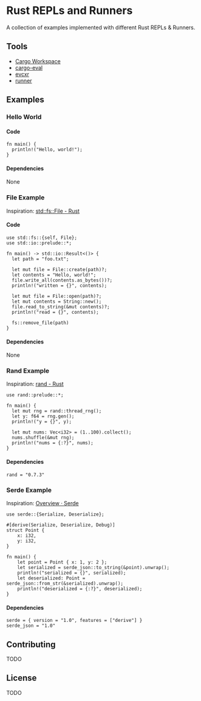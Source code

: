 # Rust REPLs and Runners

A collection of examples implemented with different Rust REPLs & Runners.

## Tools
- [Cargo Workspace](cargo-workspace/README.md)
- [cargo-eval](cargo-eval/README.md)
- [evcxr](evcxr/README.md)
- [runner](runner/README.md)

## Examples
### Hello World
#### Code
```
fn main() {
  println!("Hello, world!");
}
```

#### Dependencies
None

### File Example
Inspiration: [std::fs::File - Rust](https://doc.rust-lang.org/std/fs/struct.File.html)

#### Code
```
use std::fs::{self, File};
use std::io::prelude::*;

fn main() -> std::io::Result<()> {
  let path = "foo.txt";

  let mut file = File::create(path)?;
  let contents = "Hello, world!";
  file.write_all(contents.as_bytes())?;
  println!("written = {}", contents);

  let mut file = File::open(path)?;
  let mut contents = String::new();
  file.read_to_string(&mut contents)?;
  println!("read = {}", contents);

  fs::remove_file(path)
}
```

#### Dependencies
None

### Rand Example
Inspiration: [rand - Rust](https://docs.rs/rand/0.7.3/rand/)

```
use rand::prelude::*;

fn main() {
  let mut rng = rand::thread_rng();
  let y: f64 = rng.gen();
  println!("y = {}", y);

  let mut nums: Vec<i32> = (1..100).collect();
  nums.shuffle(&mut rng);
  println!("nums = {:?}", nums);
}
```

#### Dependencies
```
rand = "0.7.3"
```

### Serde Example
Inspiration: [Overview · Serde](https://serde.rs/)

```
use serde::{Serialize, Deserialize};

#[derive(Serialize, Deserialize, Debug)]
struct Point {
    x: i32,
    y: i32,
}

fn main() {
    let point = Point { x: 1, y: 2 };
    let serialized = serde_json::to_string(&point).unwrap();
    println!("serialized = {}", serialized);
    let deserialized: Point = serde_json::from_str(&serialized).unwrap();
    println!("deserialized = {:?}", deserialized);
}
```

#### Dependencies
```
serde = { version = "1.0", features = ["derive"] }
serde_json = "1.0"
```

## Contributing

TODO

## License

TODO

